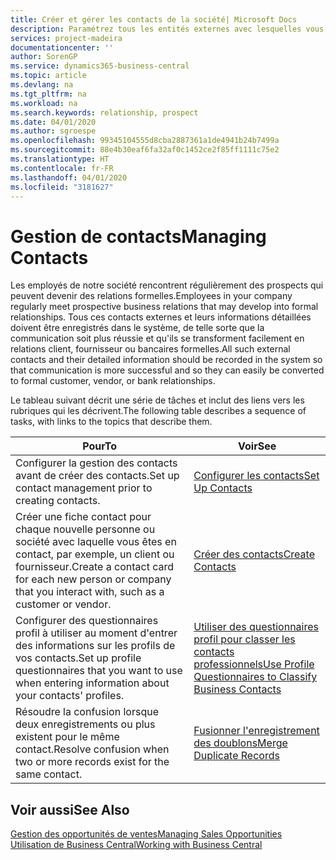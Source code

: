 ```yaml
---
title: Créer et gérer les contacts de la société| Microsoft Docs
description: Paramétrez tous les entités externes avec lesquelles vous avez une relation d'affaires (par exemple les prospects, les clients, les fournisseurs, et les consultants) comme contacts.
services: project-madeira
documentationcenter: ''
author: SorenGP
ms.service: dynamics365-business-central
ms.topic: article
ms.devlang: na
ms.tgt_pltfrm: na
ms.workload: na
ms.search.keywords: relationship, prospect
ms.date: 04/01/2020
ms.author: sgroespe
ms.openlocfilehash: 99345104555d8cba2887361a1de4941b24b7499a
ms.sourcegitcommit: 88e4b30eaf6fa32af0c1452ce2f85ff1111c75e2
ms.translationtype: HT
ms.contentlocale: fr-FR
ms.lasthandoff: 04/01/2020
ms.locfileid: "3181627"
---
```

# <a name="managing-contacts"></a><span data-ttu-id="fa435-103">Gestion de contacts</span><span class="sxs-lookup"><span data-stu-id="fa435-103">Managing Contacts</span></span>
<span data-ttu-id="fa435-104">Les employés de notre société rencontrent régulièrement des prospects qui peuvent devenir des relations formelles.</span><span class="sxs-lookup"><span data-stu-id="fa435-104">Employees in your company regularly meet prospective business relations that may develop into formal relationships.</span></span> <span data-ttu-id="fa435-105">Tous ces contacts externes et leurs informations détaillées doivent être enregistrés dans le système, de telle sorte que la communication soit plus réussie et qu'ils se transforment facilement en relations client, fournisseur ou bancaires formelles.</span><span class="sxs-lookup"><span data-stu-id="fa435-105">All such external contacts and their detailed information should be recorded in the system so that communication is more successful and so they can easily be converted to formal customer, vendor, or bank relationships.</span></span>

<span data-ttu-id="fa435-106">Le tableau suivant décrit une série de tâches et inclut des liens vers les rubriques qui les décrivent.</span><span class="sxs-lookup"><span data-stu-id="fa435-106">The following table describes a sequence of tasks, with links to the topics that describe them.</span></span>

| <span data-ttu-id="fa435-107">Pour</span><span class="sxs-lookup"><span data-stu-id="fa435-107">To</span></span> | <span data-ttu-id="fa435-108">Voir</span><span class="sxs-lookup"><span data-stu-id="fa435-108">See</span></span> |
| --- | --- |
| <span data-ttu-id="fa435-109">Configurer la gestion des contacts avant de créer des contacts.</span><span class="sxs-lookup"><span data-stu-id="fa435-109">Set up contact management prior to creating contacts.</span></span> |[<span data-ttu-id="fa435-110">Configurer les contacts</span><span class="sxs-lookup"><span data-stu-id="fa435-110">Set Up Contacts</span></span>](marketing-setup-contacts.md) |
| <span data-ttu-id="fa435-111">Créer une fiche contact pour chaque nouvelle personne ou société avec laquelle vous êtes en contact, par exemple, un client ou fournisseur.</span><span class="sxs-lookup"><span data-stu-id="fa435-111">Create a contact card for each new person or company that you interact with, such as a customer or vendor.</span></span> |[<span data-ttu-id="fa435-112">Créer des contacts</span><span class="sxs-lookup"><span data-stu-id="fa435-112">Create Contacts</span></span>](marketing-create-contact-companies.md) |
|<span data-ttu-id="fa435-113">Configurer des questionnaires profil à utiliser au moment d'entrer des informations sur les profils de vos contacts.</span><span class="sxs-lookup"><span data-stu-id="fa435-113">Set up profile questionnaires that you want to use when entering information about your contacts' profiles.</span></span>|[<span data-ttu-id="fa435-114">Utiliser des questionnaires profil pour classer les contacts professionnels</span><span class="sxs-lookup"><span data-stu-id="fa435-114">Use Profile Questionnaires to Classify Business Contacts</span></span>](marketing-create-contact-profile-questionnaire.md)|
|<span data-ttu-id="fa435-115">Résoudre la confusion lorsque deux enregistrements ou plus existent pour le même contact.</span><span class="sxs-lookup"><span data-stu-id="fa435-115">Resolve confusion when two or more records exist for the same contact.</span></span>|[<span data-ttu-id="fa435-116">Fusionner l'enregistrement des doublons</span><span class="sxs-lookup"><span data-stu-id="fa435-116">Merge Duplicate Records</span></span>](sales-how-merge-duplicate-records.md)|

## <a name="see-also"></a><span data-ttu-id="fa435-117">Voir aussi</span><span class="sxs-lookup"><span data-stu-id="fa435-117">See Also</span></span>
[<span data-ttu-id="fa435-118">Gestion des opportunités de ventes</span><span class="sxs-lookup"><span data-stu-id="fa435-118">Managing Sales Opportunities</span></span>](marketing-manage-sales-opportunities.md)  
[<span data-ttu-id="fa435-119">Utilisation de Business Central</span><span class="sxs-lookup"><span data-stu-id="fa435-119">Working with Business Central</span></span>](ui-work-product.md)  
